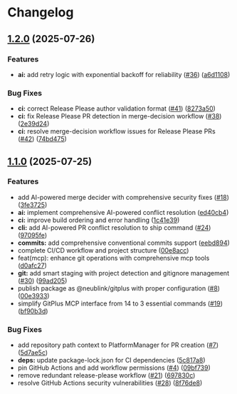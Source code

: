 # Changelog

## [1.2.0](https://github.com/NeuBlink/gitplus/compare/gitplus-v1.1.0...gitplus-v1.2.0) (2025-07-26)


### Features

* **ai:** add retry logic with exponential backoff for reliability ([#36](https://github.com/NeuBlink/gitplus/issues/36)) ([a6d1108](https://github.com/NeuBlink/gitplus/commit/a6d1108cd6770e9f19c8b01d557d77cbfab02081))


### Bug Fixes

* **ci:** correct Release Please author validation format ([#41](https://github.com/NeuBlink/gitplus/issues/41)) ([8273a50](https://github.com/NeuBlink/gitplus/commit/8273a50b67ae4db7a92a1a2b806d9293d2640b1b))
* **ci:** fix Release Please PR detection in merge-decision workflow ([#38](https://github.com/NeuBlink/gitplus/issues/38)) ([2e39d24](https://github.com/NeuBlink/gitplus/commit/2e39d24e6bfe225e6e1bf516035a1eda3fb09205))
* **ci:** resolve merge-decision workflow issues for Release Please PRs ([#42](https://github.com/NeuBlink/gitplus/issues/42)) ([74bd475](https://github.com/NeuBlink/gitplus/commit/74bd47591bac87598dc753bf148b9c77833492bf))

## [1.1.0](https://github.com/NeuBlink/gitplus/compare/gitplus-v1.0.1...gitplus-v1.1.0) (2025-07-25)


### Features

* add AI-powered merge decider with comprehensive security fixes ([#18](https://github.com/NeuBlink/gitplus/issues/18)) ([3fe3725](https://github.com/NeuBlink/gitplus/commit/3fe3725a613ff035ba56c4662fe37c661717e91d))
* **ai:** implement comprehensive AI-powered conflict resolution ([ed40cb4](https://github.com/NeuBlink/gitplus/commit/ed40cb4cd455beda67a7aca63b955d4a82cf60b1))
* **ci:** improve build ordering and error handling ([1c41e39](https://github.com/NeuBlink/gitplus/commit/1c41e39d40f637b1501bc9b283bcae949d83a8d1))
* **cli:** add AI-powered PR conflict resolution to ship command ([#24](https://github.com/NeuBlink/gitplus/issues/24)) ([97095fe](https://github.com/NeuBlink/gitplus/commit/97095feeba7af1e96c8adc46d58259ee344f2079))
* **commits:** add comprehensive conventional commits support ([eebd894](https://github.com/NeuBlink/gitplus/commit/eebd89460c89fd2db97ad28dda996f8bfb76f5be))
* complete CI/CD workflow and project structure ([00e8acc](https://github.com/NeuBlink/gitplus/commit/00e8acc1e72a999f4accd77876c158953a841367))
* feat(mcp): enhance git operations with comprehensive mcp tools ([d0afc27](https://github.com/NeuBlink/gitplus/commit/d0afc27241fb5930ce1eb6150b5661b221b4afe2))
* **git:** add smart staging with project detection and gitignore management ([#30](https://github.com/NeuBlink/gitplus/issues/30)) ([99ad205](https://github.com/NeuBlink/gitplus/commit/99ad205df5395292175ceb5f16f5bd67d83e652b))
* publish package as @neublink/gitplus with proper configuration ([#8](https://github.com/NeuBlink/gitplus/issues/8)) ([00e3933](https://github.com/NeuBlink/gitplus/commit/00e3933ac1c327b26e316e551399e3f26ad6ceb7))
* simplify GitPlus MCP interface from 14 to 3 essential commands ([#19](https://github.com/NeuBlink/gitplus/issues/19)) ([bf90b3d](https://github.com/NeuBlink/gitplus/commit/bf90b3d957d5246c9cc2fdab4767958484a29ded))


### Bug Fixes

* add repository path context to PlatformManager for PR creation ([#7](https://github.com/NeuBlink/gitplus/issues/7)) ([5d7ae5c](https://github.com/NeuBlink/gitplus/commit/5d7ae5cf46cc2318cb3eef5b4c815c47391344e3))
* **deps:** update package-lock.json for CI dependencies ([5c817a8](https://github.com/NeuBlink/gitplus/commit/5c817a8771ed4f3b255e6f9c4abc55849075bd80))
* pin GitHub Actions and add workflow permissions ([#4](https://github.com/NeuBlink/gitplus/issues/4)) ([09bf739](https://github.com/NeuBlink/gitplus/commit/09bf739d2c26300b64150901fe6e7ca97a062905))
* remove redundant release-please workflow ([#21](https://github.com/NeuBlink/gitplus/issues/21)) ([697830c](https://github.com/NeuBlink/gitplus/commit/697830cd2a1ea55d3b8bd6c813c437abdea5048f))
* resolve GitHub Actions security vulnerabilities ([#28](https://github.com/NeuBlink/gitplus/issues/28)) ([8f76de8](https://github.com/NeuBlink/gitplus/commit/8f76de89850da1bf1955dd81de25d30076654964))
